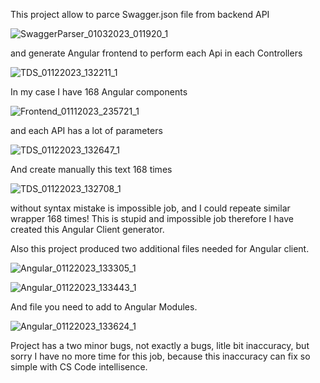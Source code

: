 This project allow to parce Swagger.json file from backend API

![SwaggerParser_01032023_011920_1](https://user-images.githubusercontent.com/104725261/212053890-30238510-2fcb-4800-9ca8-539bfa28203a.png)

and generate Angular frontend to perform each Api in each Controllers

![TDS_01122023_132211_1](https://user-images.githubusercontent.com/104725261/212054470-c1ff5b6e-9faa-4679-a013-3be84d193bc7.png)

In my case I have 168 Angular components

![Frontend_01112023_235721_1](https://user-images.githubusercontent.com/104725261/212054769-c22d9990-e5fb-4868-86cf-29492647d047.png)

and each API has a lot of parameters

![TDS_01122023_132647_1](https://user-images.githubusercontent.com/104725261/212055319-e53bcf04-f293-402f-9011-928a46b5a96e.png)

And create manually this text 168 times

![TDS_01122023_132708_1](https://user-images.githubusercontent.com/104725261/212055453-449d7b8b-6392-4523-b737-fa3f7f432c81.png)

without syntax mistake is impossible job, and I could repeate similar wrapper 168 times! This is stupid and impossible job therefore I have created this Angular Client generator.

Also this project produced two additional files needed for Angular client.

![Angular_01122023_133305_1](https://user-images.githubusercontent.com/104725261/212056339-c0b16e43-643e-4ec9-87aa-7bbfa1f8ec4c.png)

![Angular_01122023_133443_1](https://user-images.githubusercontent.com/104725261/212056547-af80204f-0f23-420c-b704-643b53169b65.png)

And file you need to add to Angular Modules.

![Angular_01122023_133624_1](https://user-images.githubusercontent.com/104725261/212056925-17aac054-1fbb-46ab-9756-2eca7b83ae44.png)

Project has a two minor bugs, not exactly a bugs, litle bit inaccuracy, but sorry I have no more time for this job, because this inaccuracy can fix so simple with CS Code intellisence.
